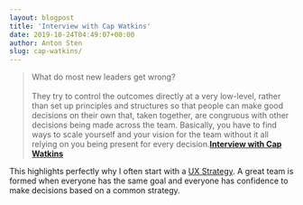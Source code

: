 ```yaml
---
layout: blogpost
title: 'Interview with Cap Watkins'
date: 2019-10-24T04:49:07+00:00
author: Anton Sten
slug: cap-watkins/
---
```


>What do most new leaders get wrong?<br /><br />
They try to control the outcomes directly at a very low-level, rather than set up principles and structures so that people can make good decisions on their own that, taken together, are congruous with other decisions being made across the team. Basically, you have to find ways to scale yourself and your vision for the team without it all relying on you being present for every decision.**[Interview with Cap Watkins](https://medium.com/leading-design/interview-with-7f159c75d412)**

This highlights perfectly why I often start with a [UX Strategy](/uxstrategy). A great team is formed when everyone has the same goal and everyone has confidence to make decisions based on a common strategy. 
